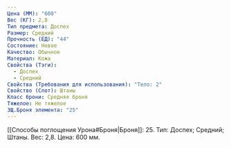 ```yaml
---
Цена (ММ): "600"
Вес (КГ): 2,8
Тип предмета: Доспех
Размер: Средний
Прочность (ЕД): "44"
Состояние: Новое
Качество: Обычное
Материал: Кожа
Свойства (Тэги):
  - Доспех
  - Средний
Свойства (Требования для использования): "Тело: 2"
Свойство (Слот): Штаны
Класс брони: Средняя броня
Тяжелое: Не тяжелое
ЗЩ.Броня элемента: "25"
---
```

[[Способы поглощения Урона#Броня|Броня]]: 25. Тип: Доспех; Средний; Штаны. Вес: 2,8. Цена: 600 мм. 
